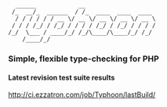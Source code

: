       ______            __                    
     /_  __/_  ______  / /_  ____  ____  ____ 
      / / / / / / __ \/ __ \/ __ \/ __ \/ __ \
     / / / /_/ / /_/ / / / / /_/ / /_/ / / / /
    /_/  \___ / ____/_/ /_/\____/\____/_/ /_/ 
        /____/_/

### Simple, flexible type-checking for PHP

#### Latest revision test suite results
http://ci.ezzatron.com/job/Typhoon/lastBuild/